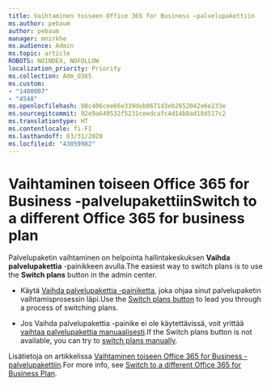 ```yaml
---
title: Vaihtaminen toiseen Office 365 for Business –palvelupakettiin
ms.author: pebaum
author: pebaum
manager: mnirkhe
ms.audience: Admin
ms.topic: article
ROBOTS: NOINDEX, NOFOLLOW
localization_priority: Priority
ms.collection: Adm_O365
ms.custom:
- "1400007"
- "4548"
ms.openlocfilehash: 88c406cee66e339deb8671d3eb2652042e6e233e
ms.sourcegitcommit: 92e9a649532f5231ceedcafc4d14b8ad18d517c2
ms.translationtype: HT
ms.contentlocale: fi-FI
ms.lasthandoff: 03/31/2020
ms.locfileid: "43059982"
---
```

# <a name="switch-to-a-different-office-365-for-business-plan"></a><span data-ttu-id="8ebcf-102">Vaihtaminen toiseen Office 365 for Business -palvelupakettiin</span><span class="sxs-lookup"><span data-stu-id="8ebcf-102">Switch to a different Office 365 for business plan</span></span>

<span data-ttu-id="8ebcf-103">Palvelupaketin vaihtaminen on helpointa hallintakeskuksen **Vaihda palvelupakettia** -painikkeen avulla.</span><span class="sxs-lookup"><span data-stu-id="8ebcf-103">The easiest way to switch plans is to use the **Switch plans** button in the admin center.</span></span>

- <span data-ttu-id="8ebcf-104">Käytä [Vaihda palvelupakettia -painiketta](https://docs.microsoft.com/microsoft-365/commerce/subscriptions/switch-to-a-different-plan?view=o365-worldwide#use-the-switch-plans-button), joka ohjaa sinut palvelupaketin vaihtamisprosessin läpi.</span><span class="sxs-lookup"><span data-stu-id="8ebcf-104">Use the [Switch plans button](https://docs.microsoft.com/microsoft-365/commerce/subscriptions/switch-to-a-different-plan?view=o365-worldwide#use-the-switch-plans-button) to lead you through a process of switching plans.</span></span> 

- <span data-ttu-id="8ebcf-105">Jos Vaihda palvelupakettia -painike ei ole käytettävissä, voit yrittää [vaihtaa palvelupakettia manuaalisesti](https://docs.microsoft.com/microsoft-365/commerce/subscriptions/switch-to-a-different-plan?view=o365-worldwide#the-switch-plans-button-isnt-there).</span><span class="sxs-lookup"><span data-stu-id="8ebcf-105">If the Switch plans button is not available, you can try to [switch plans manually](https://docs.microsoft.com/microsoft-365/commerce/subscriptions/switch-to-a-different-plan?view=o365-worldwide#the-switch-plans-button-isnt-there).</span></span> 

<span data-ttu-id="8ebcf-106">Lisätietoja on artikkelissa [Vaihtaminen toiseen Office 365 for Business -palvelupakettiin](https://docs.microsoft.com/microsoft-365/commerce/subscriptions/switch-to-a-different-plan?view=o365-worldwide).</span><span class="sxs-lookup"><span data-stu-id="8ebcf-106">For more info, see [Switch to a different Office 365 for Business Plan](https://docs.microsoft.com/microsoft-365/commerce/subscriptions/switch-to-a-different-plan?view=o365-worldwide).</span></span>

